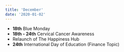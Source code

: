 ```yaml
---
title: 'December'
date: '2020-01-02'
---
```


- **18th** Blue Monday
- **18th - 24th** Cervical Cancer Awareness
- Relaunch of The Happiness Hub
- **24th** International Day of Education (Finance Topic)
